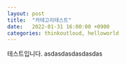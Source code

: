 ```yaml
---
layout: post
title:  "카테고리테스트"
date:   2022-01-31 16:00:00 +0900
categories: thinkoutloud, helloworld
---
```


테스트입니다. asdasdasdasdasdas